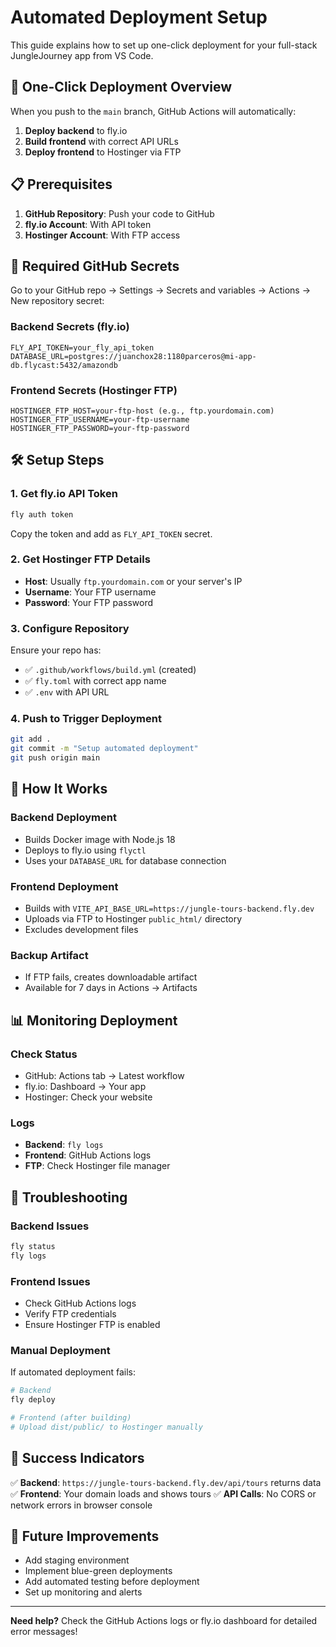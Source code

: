 # Automated Deployment Setup

This guide explains how to set up one-click deployment for your full-stack JungleJourney app from VS Code.

## 🚀 **One-Click Deployment Overview**

When you push to the `main` branch, GitHub Actions will automatically:
1. **Deploy backend** to fly.io
2. **Build frontend** with correct API URLs
3. **Deploy frontend** to Hostinger via FTP

## 📋 **Prerequisites**

1. **GitHub Repository**: Push your code to GitHub
2. **fly.io Account**: With API token
3. **Hostinger Account**: With FTP access

## 🔑 **Required GitHub Secrets**

Go to your GitHub repo → Settings → Secrets and variables → Actions → New repository secret:

### **Backend Secrets (fly.io)**
```
FLY_API_TOKEN=your_fly_api_token
DATABASE_URL=postgres://juanchox28:1180parceros@mi-app-db.flycast:5432/amazondb
```

### **Frontend Secrets (Hostinger FTP)**
```
HOSTINGER_FTP_HOST=your-ftp-host (e.g., ftp.yourdomain.com)
HOSTINGER_FTP_USERNAME=your-ftp-username
HOSTINGER_FTP_PASSWORD=your-ftp-password
```

## 🛠️ **Setup Steps**

### **1. Get fly.io API Token**
```bash
fly auth token
```
Copy the token and add as `FLY_API_TOKEN` secret.

### **2. Get Hostinger FTP Details**
- **Host**: Usually `ftp.yourdomain.com` or your server's IP
- **Username**: Your FTP username
- **Password**: Your FTP password

### **3. Configure Repository**
Ensure your repo has:
- ✅ `.github/workflows/build.yml` (created)
- ✅ `fly.toml` with correct app name
- ✅ `.env` with API URL

### **4. Push to Trigger Deployment**
```bash
git add .
git commit -m "Setup automated deployment"
git push origin main
```

## 🎯 **How It Works**

### **Backend Deployment**
- Builds Docker image with Node.js 18
- Deploys to fly.io using `flyctl`
- Uses your `DATABASE_URL` for database connection

### **Frontend Deployment**
- Builds with `VITE_API_BASE_URL=https://jungle-tours-backend.fly.dev`
- Uploads via FTP to Hostinger `public_html/` directory
- Excludes development files

### **Backup Artifact**
- If FTP fails, creates downloadable artifact
- Available for 7 days in Actions → Artifacts

## 📊 **Monitoring Deployment**

### **Check Status**
- GitHub: Actions tab → Latest workflow
- fly.io: Dashboard → Your app
- Hostinger: Check your website

### **Logs**
- **Backend**: `fly logs`
- **Frontend**: GitHub Actions logs
- **FTP**: Check Hostinger file manager

## 🐛 **Troubleshooting**

### **Backend Issues**
```bash
fly status
fly logs
```

### **Frontend Issues**
- Check GitHub Actions logs
- Verify FTP credentials
- Ensure Hostinger FTP is enabled

### **Manual Deployment**
If automated deployment fails:
```bash
# Backend
fly deploy

# Frontend (after building)
# Upload dist/public/ to Hostinger manually
```

## 🎉 **Success Indicators**

✅ **Backend**: `https://jungle-tours-backend.fly.dev/api/tours` returns data
✅ **Frontend**: Your domain loads and shows tours
✅ **API Calls**: No CORS or network errors in browser console

## 🔄 **Future Improvements**

- Add staging environment
- Implement blue-green deployments
- Add automated testing before deployment
- Set up monitoring and alerts

---

**Need help?** Check the GitHub Actions logs or fly.io dashboard for detailed error messages!